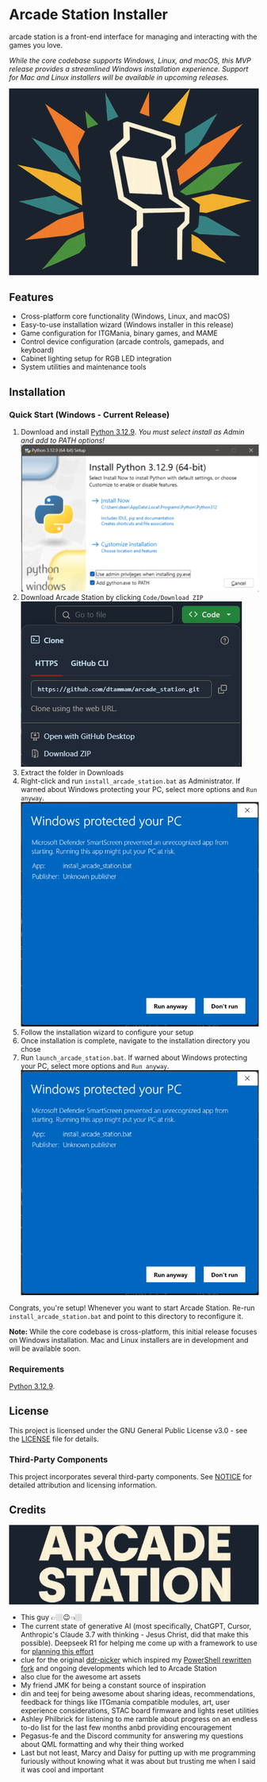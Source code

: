 # Arcade Station Installer

arcade station is a front-end interface for managing and interacting with the games you love.

*While the core codebase supports Windows, Linux, and macOS, this MVP release provides a streamlined Windows installation experience. Support for Mac and Linux installers will be available in upcoming releases.*

![Logo](assets/images/readme/logo.png)

## Features

- Cross-platform core functionality (Windows, Linux, and macOS)
- Easy-to-use installation wizard (Windows installer in this release)
- Game configuration for ITGMania, binary games, and MAME
- Control device configuration (arcade controls, gamepads, and keyboard)
- Cabinet lighting setup for RGB LED integration
- System utilities and maintenance tools

## Installation

### Quick Start (Windows - Current Release)

1. Download and install [Python 3.12.9](https://www.python.org/downloads/release/python-3129/). *You must select install as Admin and add to PATH options!*
![Python options](assets/images/readme/python.png)
2. Download Arcade Station by clicking `Code/Download ZIP`
![Download ZIP](assets/images/readme/download.png)
3. Extract the folder in Downloads
4. Right-click and run `install_arcade_station.bat` as Administrator. If warned about Windows protecting your PC, select more options and `Run anyway`.
![Security warning](assets/images/readme/warning.png)
4. Follow the installation wizard to configure your setup
5. Once installation is complete, navigate to the installation directory you chose 
6. Run `launch_arcade_station.bat`. If warned about Windows protecting your PC, select more options and `Run anyway`.
![Security warning](assets/images/readme/warning.png)

Congrats, you're setup! Whenever you want to start Arcade Station. Re-run `install_arcade_station.bat` and point to this directory to reconfigure it.

**Note:** While the core codebase is cross-platform, this initial release focuses on Windows installation. Mac and Linux installers are in development and will be available soon.

### Requirements

[Python 3.12.9](https://www.python.org/downloads/release/python-3129/).

## License

This project is licensed under the GNU General Public License v3.0 - see the [LICENSE](LICENSE) file for details.

### Third-Party Components

This project incorporates several third-party components. See [NOTICE](NOTICE) for detailed attribution and licensing information.

## Credits

![Text](assets/images/readme/text.png)

- This guy 👉🏼😉👈🏼
- The current state of generative AI (most specifically, ChatGPT, Cursor, Anthropic's Claude 3.7 with thinking - Jesus Christ, did that make this possible). Deepseek R1 for helping me come up with a framework to use for [planning this effort](PLAN.md)
- clue for the original [ddr-picker](https://github.com/evanclue/ddr-picker) which inspired my [PowerShell rewritten fork](https://github.com/dtammam/ddr-picker) and ongoing developments which led to Arcade Station
- also clue for the awesome art assets
- My friend JMK for being a constant source of inspiration
- din and teej for being awesome about sharing ideas, recommendations, feedback for things like ITGmania compatible modules, art, user experience considerations, STAC board firmware and lights reset utilities
- Ashley Philbrick for listening to me ramble about progress on an endless to-do list for the last few months anbd providing encouragement
- Pegasus-fe and the Discord community for answering my questions about QML formatting and why their thing worked
- Last but not least, Marcy and Daisy for putting up with me programming furiously without knowing what it was about but trusting me when I said it was cool and important